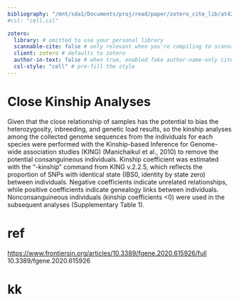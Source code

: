 ```yaml
---
bibliography: "/mnt/sda1/Documents/proj/read/paper/zotero_cite_lib/at42_lib.yaml"
#csl: "cell.csl"

zotero:
  library: # omitted to use your personal library
  scannable-cite: false # only relevant when you're compiling to scannable-cite .odt
  client: zotero # defaults to zotero
  author-in-text: false # when true, enabled fake author-name-only cites by replacing it with the text of the last names of the authors
  csl-style: "cell" # pre-fill the style
---
```


# Close Kinship Analyses
Given that the close relationship of samples has the potential to bias the heterozygosity, inbreeding, and genetic load results, so the kinship analyses among the collected genome sequences from the individuals for each species were performed with the Kinship-based Inference for Genome-wide association studies (KING) (Manichaikul et al., 2010) to remove the potential consanguineous individuals. Kinship coefficient was estimated with the “-kinship” command from KING v.2.2.5, which reflects the proportion of SNPs with identical state (IBS0, identity by state zero) between individuals. Negative coefficients indicate unrelated relationships, while positive coefficients indicate genealogy links between individuals. Nonconsanguineous individuals (kinship coefficients <0) were used in the subsequent analyses (Supplementary Table 1).

# ref
https://www.frontiersin.org/articles/10.3389/fgene.2020.615926/full
10.3389/fgene.2020.615926

# kk